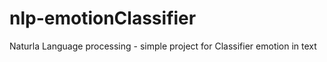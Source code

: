 # nlp-emotionClassifier
Naturla Language processing - simple project for Classifier emotion in text
